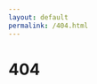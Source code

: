 ```yaml
---
layout: default
permalink: /404.html
---
```


<div class="container">
    <div class="row justify-content-center">
        <h1>404</h1>
    </div>
</div>

